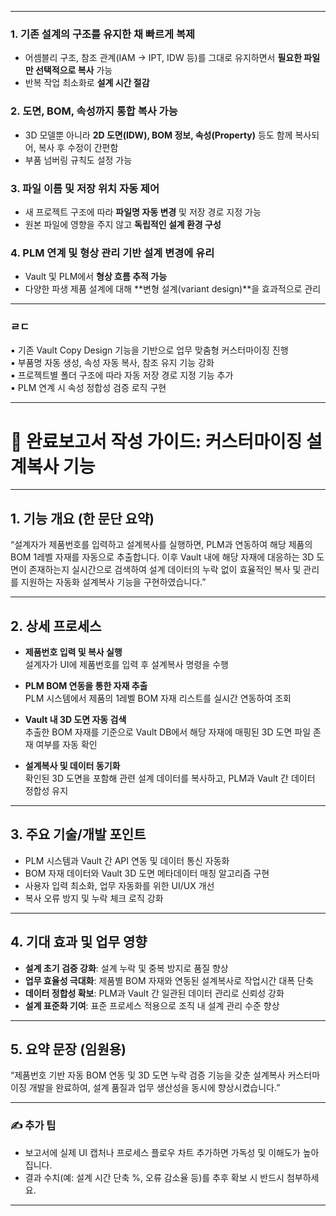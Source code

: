 
---
### 1. **기존 설계의 구조를 유지한 채 빠르게 복제**
- 어셈블리 구조, 참조 관계(IAM → IPT, IDW 등)를 그대로 유지하면서 **필요한 파일만 선택적으로 복사** 가능
- 반복 작업 최소화로 **설계 시간 절감**
### 2. **도면, BOM, 속성까지 통합 복사 가능**
- 3D 모델뿐 아니라 **2D 도면(IDW), BOM 정보, 속성(Property)** 등도 함께 복사되어, 복사 후 수정이 간편함
- 부품 넘버링 규칙도 설정 가능
### 3. **파일 이름 및 저장 위치 자동 제어**
- 새 프로젝트 구조에 따라 **파일명 자동 변경** 및 저장 경로 지정 가능
- 원본 파일에 영향을 주지 않고 **독립적인 설계 환경 구성**
### 4. **PLM 연계 및 형상 관리 기반 설계 변경에 유리**
- Vault 및 PLM에서 **형상 흐름 추적 가능**
- 다양한 파생 제품 설계에 대해 **변형 설계(variant design)**을 효과적으로 관리
---
### ㄹㄷ
▪ 기존 Vault Copy Design 기능을 기반으로 업무 맞춤형 커스터마이징 진행  
▪ 부품명 자동 생성, 속성 자동 복사, 참조 유지 기능 강화  
▪ 프로젝트별 폴더 구조에 따라 자동 저장 경로 지정 기능 추가  
▪ PLM 연계 시 속성 정합성 검증 로직 구현


---

# 📄 완료보고서 작성 가이드: 커스터마이징 설계복사 기능

---

## 1. **기능 개요 (한 문단 요약)**

“설계자가 제품번호를 입력하고 설계복사를 실행하면, PLM과 연동하여 해당 제품의 BOM 1레벨 자재를 자동으로 추출합니다. 이후 Vault 내에 해당 자재에 대응하는 3D 도면이 존재하는지 실시간으로 검색하여 설계 데이터의 누락 없이 효율적인 복사 및 관리를 지원하는 자동화 설계복사 기능을 구현하였습니다.”

---

## 2. **상세 프로세스**

- **제품번호 입력 및 복사 실행**  
    설계자가 UI에 제품번호를 입력 후 설계복사 명령을 수행
    
- **PLM BOM 연동을 통한 자재 추출**  
    PLM 시스템에서 제품의 1레벨 BOM 자재 리스트를 실시간 연동하여 조회
    
- **Vault 내 3D 도면 자동 검색**  
    추출한 BOM 자재를 기준으로 Vault DB에서 해당 자재에 매핑된 3D 도면 파일 존재 여부를 자동 확인
    
- **설계복사 및 데이터 동기화**  
    확인된 3D 도면을 포함해 관련 설계 데이터를 복사하고, PLM과 Vault 간 데이터 정합성 유지
    

---

## 3. **주요 기술/개발 포인트**

- PLM 시스템과 Vault 간 API 연동 및 데이터 통신 자동화
- BOM 자재 데이터와 Vault 3D 도면 메타데이터 매칭 알고리즘 구현
- 사용자 입력 최소화, 업무 자동화를 위한 UI/UX 개선
- 복사 오류 방지 및 누락 체크 로직 강화

---
## 4. **기대 효과 및 업무 영향**

- **설계 초기 검증 강화**: 설계 누락 및 중복 방지로 품질 향상
- **업무 효율성 극대화**: 제품별 BOM 자재와 연동된 설계복사로 작업시간 대폭 단축
- **데이터 정합성 확보**: PLM과 Vault 간 일관된 데이터 관리로 신뢰성 강화
- **설계 표준화 기여**: 표준 프로세스 적용으로 조직 내 설계 관리 수준 향상
---
## 5. **요약 문장 (임원용)**

“제품번호 기반 자동 BOM 연동 및 3D 도면 누락 검증 기능을 갖춘 설계복사 커스터마이징 개발을 완료하여, 설계 품질과 업무 생산성을 동시에 향상시켰습니다.”

---

### ✍️ 추가 팁

- 보고서에 실제 UI 캡처나 프로세스 플로우 차트 추가하면 가독성 및 이해도가 높아집니다.
- 결과 수치(예: 설계 시간 단축 %, 오류 감소율 등)를 추후 확보 시 반드시 첨부하세요.
    

---

